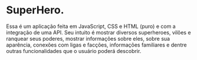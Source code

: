 # SuperHero.
Essa é um aplicação feita em JavaScript, CSS e HTML (puro) e com a integração de uma API. Seu intuito é mostrar diversos superheroes, vilões e ranquear seus poderes, mostrar informações sobre eles, sobre sua aparência, conexões com ligas e facções, informações familiares e dentre outras funcionalidades que o usuário poderá descobrir. 

